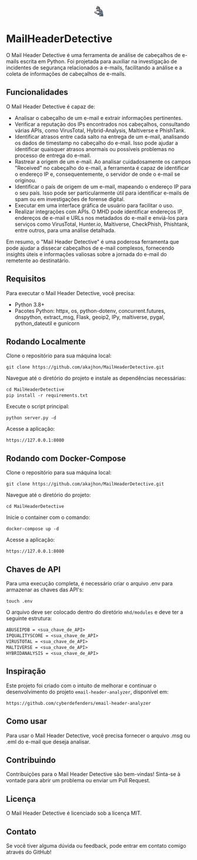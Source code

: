 <p align="center">
    <img src="https://github.com/akajhon/MailHeaderDetective/blob/main/readme/detective_logo.png" alt="Mail Header Detective logo">
</p>

# MailHeaderDetective
 

O Mail Header Detective é uma ferramenta de análise de cabeçalhos de e-mails escrita em Python. Foi projetada para auxiliar na investigação de incidentes de segurança relacionados a e-mails, facilitando a análise e a coleta de informações de cabeçalhos de e-mails.

## Funcionalidades

O Mail Header Detective é capaz de:

- Analisar o cabeçalho de um e-mail e extrair informações pertinentes.
- Verificar a reputação dos IPs encontrados nos cabeçalhos, consultando várias APIs, como VirusTotal, Hybrid-Analysis, Maltiverse e PhishTank.
- Identificar atrasos entre cada salto na entrega de um e-mail, analisando os dados de timestamp no cabeçalho do e-mail. Isso pode ajudar a identificar quaisquer atrasos anormais ou possíveis problemas no processo de entrega do e-mail.
- Rastrear a origem de um e-mail. Ao analisar cuidadosamente os campos "Received" no cabeçalho do e-mail, a ferramenta é capaz de identificar o endereço IP e, consequentemente, o servidor de onde o e-mail se originou.
- Identificar o país de origem de um e-mail, mapeando o endereço IP para o seu país. Isso pode ser particularmente útil para identificar e-mails de spam ou em investigações de forense digital.
- Executar em uma interface gráfica de usuário para facilitar o uso.
- Realizar integrações com APIs. O MHD pode identificar endereços IP, endereços de e-mail e URLs nos metadados do e-mail e enviá-los para serviços como VirusTotal, Hunter.io, Maltiverse, CheckPhish, Phishtank, entre outros, para uma análise detalhada.

Em resumo, o "Mail Header Detective" é uma poderosa ferramenta que pode ajudar a dissecar cabeçalhos de e-mail complexos, fornecendo insights úteis e informações valiosas sobre a jornada do e-mail do remetente ao destinatário.

## Requisitos

Para executar o Mail Header Detective, você precisa:

- Python 3.8+
- Pacotes Python: httpx, os, python-dotenv, concurrent.futures, dnspython, extract_msg, Flask, geoip2, IPy, maltiverse, pygal, python_dateutil e gunicorn

## Rodando Localmente

Clone o repositório para sua máquina local:

```
git clone https://github.com/akajhon/MailHeaderDetective.git
```

Navegue até o diretório do projeto e instale as dependências necessárias:

```
cd MailHeaderDetective
pip install -r requirements.txt
```

Execute o script principal:

```
python server.py -d
```

Acesse a aplicação:

```
https://127.0.0.1:8080
```

## Rodando com Docker-Compose

Clone o repositório para sua máquina local:

```
git clone https://github.com/akajhon/MailHeaderDetective.git
```

Navegue até o diretório do projeto:

```
cd MailHeaderDetective
```

Inicie o container com o comando:

```
docker-compose up -d
```

Acesse a aplicação:

```
https://127.0.0.1:8080
```

## Chaves de API

Para uma execução completa, é necessário criar o arquivo .env para armazenar as chaves das API's:

```
touch .env
```

O arquivo deve ser colocado dentro do diretório `mhd/modules` e deve ter a seguinte estrutura:

```
ABUSEIPDB = <sua_chave_de_API>
IPQUALITYSCORE = <sua_chave_de_API>
VIRUSTOTAL = <sua_chave_de_API>
MALTIVERSE = <sua_chave_de_API>
HYBRIDANALYSIS = <sua_chave_de_API>
```

## Inspiração

Este projeto foi criado com o intuito de melhorar e continuar o desenvolvimento do projeto `email-header-analyzer`, disponível em:

```
https://github.com/cyberdefenders/email-header-analyzer
```

## Como usar

Para usar o Mail Header Detective, você precisa fornecer o arquivo .msg ou .eml do e-mail que deseja analisar.

## Contribuindo

Contribuições para o Mail Header Detective são bem-vindas! Sinta-se à vontade para abrir um problema ou enviar um Pull Request.

## Licença

O Mail Header Detective é licenciado sob a licença MIT.

## Contato

Se você tiver alguma dúvida ou feedback, pode entrar em contato comigo através do GitHub!

